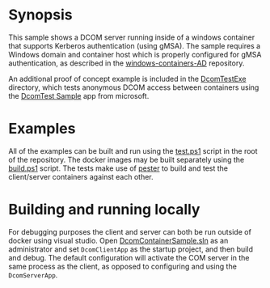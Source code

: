 # Synopsis

This sample shows a DCOM server running inside of a windows container that supports Kerberos authentication (using gMSA). The sample requires a Windows domain and container host which is properly configured for gMSA authentication, as described in the [windows-containers-AD](https://github.com/plooploops/windows-containers-AD) repository.

An additional proof of concept example is included in the [DcomTestExe](./DcomTestExe) directory, which tests anonymous DCOM access between containers using the [DcomTest Sample](https://support.microsoft.com/en-us/help/259011/sample-a-simple-dcom-client-server-test-application) app from microsoft.

# Examples

All of the examples can be built and run using the [test.ps1](./test.ps1) script in the root of the repository. The docker images may be built separately using the [build.ps1](./build.ps1) script. The tests make use of [pester](./pester.ps1) to build and test the client/server containers against each other.

# Building and running locally

For debugging purposes the client and server can both be run outside of docker using visual studio. Open [DcomContainerSample.sln](./DcomContainerSample.sln) as an administrator and set `DcomClientApp` as the startup project, and then build and debug. The default configuration will activate the COM server in the same process as the client, as opposed to configuring and using the `DcomServerApp`.